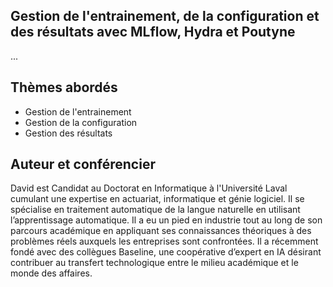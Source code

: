 ## Gestion de l'entrainement, de la configuration et des résultats avec MLflow, Hydra et Poutyne

...

## Thèmes abordés
 - Gestion de l'entrainement
 - Gestion de la configuration
 - Gestion des résultats

 
## Auteur et conférencier
David est Candidat au Doctorat en Informatique à l'Université Laval cumulant une expertise en actuariat, informatique et génie logiciel. Il se spécialise en traitement automatique de la langue naturelle en utilisant l’apprentissage automatique. Il a eu un pied en industrie tout au long de son parcours académique en appliquant ses connaissances théoriques à des problèmes réels auxquels les entreprises sont confrontées. Il a récemment fondé avec des collègues Baseline, une coopérative d’expert en IA désirant contribuer au transfert technologique entre le milieu académique et le monde des affaires.
